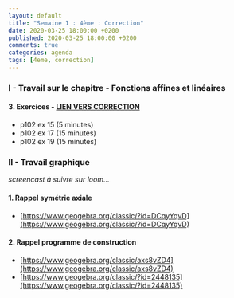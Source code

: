 ```yaml
---
layout: default
title: "Semaine 1 : 4ème : Correction"
date: 2020-03-25 18:00:00 +0200
published: 2020-03-25 18:00:00 +0200
comments: true
categories: agenda
tags: [4eme, correction]
---
```


### I - Travail sur le chapitre - Fonctions affines et linéaires

#### 3. Exercices - [LIEN VERS CORRECTION](/assets/doc/3eme/S1/3c1-continuite-cor.pdf)

* p102 ex 15 (5 minutes)
* p102 ex 17 (15 minutes)
* p102 ex 19 (15 minutes)

### II - Travail graphique

*screencast à suivre sur loom...*

#### 1. Rappel symétrie axiale

* [https://www.geogebra.org/classic/?id=DCqyYqvD](https://www.geogebra.org/classic/?id=DCqyYqvD)

#### 2. Rappel programme de construction 

* [https://www.geogebra.org/classic/axs8vZD4](https://www.geogebra.org/classic/axs8vZD4)
* [https://www.geogebra.org/classic/?id=2448135](https://www.geogebra.org/classic/?id=2448135)